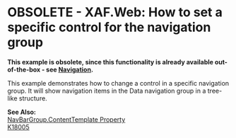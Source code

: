 
# OBSOLETE - XAF.Web: How to set a specific control for the navigation group


<p><strong>This exa</strong><strong>mple is obsolete, since this </strong><strong>functional</strong><strong>ity is already available </strong><strong>out-of-the-box - see </strong><a href="https://docs.devexpress.com/eXpressAppFramework/113198/application-shell-and-base-infrasctructure/navigation-system"><strong><u>Navigation</u></strong></a><strong>.</strong></p><p>This example demonstrates how to change a control in a specific navigation group. It will show navigation items in the Data navigation group in a tree-like structure.</p><p><strong>See Also:</strong><br />
<a href="http://documentation.devexpress.com/#AspNet/DevExpressWebASPxNavBarNavBarGroup_ContentTemplatetopic"><u>NavBarGroup.ContentTemplate Property</u></a><br />
<a href="https://www.devexpress.com/Support/Center/p/K18005">K18005</a></p>

<br/>


